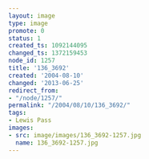 ```yaml
---
layout: image
type: image
promote: 0
status: 1
created_ts: 1092144095
changed_ts: 1372159453
node_id: 1257
title: '136_3692'
created: '2004-08-10'
changed: '2013-06-25'
redirect_from:
- "/node/1257/"
permalink: "/2004/08/10/136_3692/"
tags:
- Lewis Pass
images:
- src: image/images/136_3692-1257.jpg
  name: 136_3692-1257.jpg
---
```


